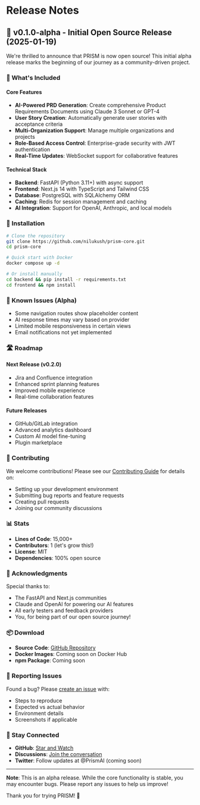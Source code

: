 # Release Notes

## 🎉 v0.1.0-alpha - Initial Open Source Release (2025-01-19)

We're thrilled to announce that PRISM is now open source! This initial alpha release marks the beginning of our journey as a community-driven project.

### 🚀 What's Included

#### Core Features
- **AI-Powered PRD Generation**: Create comprehensive Product Requirements Documents using Claude 3 Sonnet or GPT-4
- **User Story Creation**: Automatically generate user stories with acceptance criteria
- **Multi-Organization Support**: Manage multiple organizations and projects
- **Role-Based Access Control**: Enterprise-grade security with JWT authentication
- **Real-Time Updates**: WebSocket support for collaborative features

#### Technical Stack
- **Backend**: FastAPI (Python 3.11+) with async support
- **Frontend**: Next.js 14 with TypeScript and Tailwind CSS
- **Database**: PostgreSQL with SQLAlchemy ORM
- **Caching**: Redis for session management and caching
- **AI Integration**: Support for OpenAI, Anthropic, and local models

### 🔧 Installation

```bash
# Clone the repository
git clone https://github.com/nilukush/prism-core.git
cd prism-core

# Quick start with Docker
docker compose up -d

# Or install manually
cd backend && pip install -r requirements.txt
cd frontend && npm install
```

### 📝 Known Issues (Alpha)

- Some navigation routes show placeholder content
- AI response times may vary based on provider
- Limited mobile responsiveness in certain views
- Email notifications not yet implemented

### 🛣️ Roadmap

#### Next Release (v0.2.0)
- Jira and Confluence integration
- Enhanced sprint planning features
- Improved mobile experience
- Real-time collaboration features

#### Future Releases
- GitHub/GitLab integration
- Advanced analytics dashboard
- Custom AI model fine-tuning
- Plugin marketplace

### 🤝 Contributing

We welcome contributions! Please see our [Contributing Guide](CONTRIBUTING.md) for details on:
- Setting up your development environment
- Submitting bug reports and feature requests
- Creating pull requests
- Joining our community discussions

### 📊 Stats

- **Lines of Code**: 15,000+
- **Contributors**: 1 (let's grow this!)
- **License**: MIT
- **Dependencies**: 100% open source

### 🙏 Acknowledgments

Special thanks to:
- The FastAPI and Next.js communities
- Claude and OpenAI for powering our AI features
- All early testers and feedback providers
- You, for being part of our open source journey!

### 📦 Download

- **Source Code**: [GitHub Repository](https://github.com/nilukush/prism-core)
- **Docker Images**: Coming soon on Docker Hub
- **npm Package**: Coming soon

### 🐛 Reporting Issues

Found a bug? Please [create an issue](https://github.com/nilukush/prism-core/issues/new/choose) with:
- Steps to reproduce
- Expected vs actual behavior
- Environment details
- Screenshots if applicable

### 📢 Stay Connected

- **GitHub**: [Star and Watch](https://github.com/nilukush/prism-core)
- **Discussions**: [Join the conversation](https://github.com/nilukush/prism-core/discussions)
- **Twitter**: Follow updates at @PrismAI (coming soon)

---

**Note**: This is an alpha release. While the core functionality is stable, you may encounter bugs. Please report any issues to help us improve!

Thank you for trying PRISM! 🚀